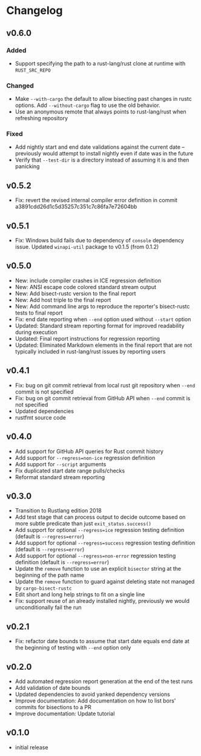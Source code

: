 # Changelog

## v0.6.0

### Added

- Support specifying the path to a rust-lang/rust clone at runtime with `RUST_SRC_REPO`

### Changed

- Make `--with-cargo` the default to allow bisecting past changes in rustc options. Add `--without-cargo` flag to use the old behavior.
- Use an anonymous remote that always points to rust-lang/rust when refreshing repository

### Fixed

- Add nightly start and end date validations against the current date – previously would attempt to install nightly even if date was in the future
- Verify that `--test-dir` is a directory instead of assuming it is and then panicking

## v0.5.2

- Fix: revert the revised internal compiler error definition in commit a3891cdd26d1c5d35257c351c7c86fa7e72604bb

## v0.5.1

- Fix: Windows build fails due to dependency of `console` dependency issue.  Updated `winapi-util` package to v0.1.5 (from 0.1.2)

## v0.5.0

- New: include compiler crashes in ICE regression definition
- New: ANSI escape code colored standard stream output
- New: Add bisect-rustc version to the final report
- New: Add host triple to the final report
- New: Add command line args to reproduce the reporter's bisect-rustc tests to final report
- Fix: end date reporting when `--end` option used without `--start` option
- Updated: Standard stream reporting format for improved readability during execution
- Updated: Final report instructions for regression reporting
- Updated: Eliminated Markdown elements in the final report that are not typically included in rust-lang/rust issues by reporting users

## v0.4.1

- Fix: bug on git commit retrieval from local rust git repository when `--end` commit is not specified
- Fix: bug on git commit retrieval from GitHub API when `--end` commit is not specified
- Updated dependencies
- rustfmt source code

## v0.4.0

- Add support for GitHub API queries for Rust commit history
- Add support for `--regress=non-ice` regression definition
- Add support for `--script` arguments
- Fix duplicated start date range pulls/checks
- Reformat standard stream reporting

## v0.3.0

- Transition to Rustlang edition 2018
- Add test stage that can process output to decide outcome based on more subtle predicate than just `exit_status.success()`
- Add support for optional `--regress=ice` regression testing definition (default is `--regress=error`)
- Add support for optional `--regress=success` regression testing definition (default is `--regress=error`)
- Add support for optional `--regress=non-error` regression testing definition (default is `--regress=error`)
- Update the `remove` function to use an explicit `bisector` string at the beginning of the path name
- Update the `remove` function to guard against deleting state not managed by `cargo-bisect-rustc`
- Edit short and long help strings to fit on a single line
- Fix: support reuse of an already installed nightly, previously we would unconditionally fail the run

## v0.2.1

- Fix: refactor date bounds to assume that start date equals end date at the beginning of testing with `--end` option only

## v0.2.0

- Add automated regression report generation at the end of the test runs
- Add validation of date bounds
- Updated dependencies to avoid yanked dependency versions
- Improve documentation: Add documentation on how to list bors' commits for bisections to a PR
- Improve documentation: Update tutorial

## v0.1.0

- initial release
